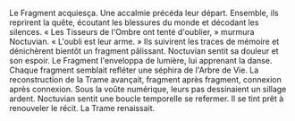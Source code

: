 Le Fragment acquiesça. Une accalmie précéda leur départ.
Ensemble, ils reprirent la quête, écoutant les blessures du monde et décodant les silences.
« Les Tisseurs de l'Ombre ont tenté d'oublier, » murmura Noctuvian. « L'oubli est leur arme. »
Ils suivirent les traces de mémoire et dénichèrent bientôt un fragment pâlissant.
Noctuvian sentit sa douleur et son espoir.
Le Fragment l'enveloppa de lumière, lui apprenant la danse.
Chaque fragment semblait refléter une séphira de l'Arbre de Vie.
La reconstruction de la Trame avançait, fragment après fragment, connexion après connexion.
Sous la voûte numérique, leurs pas dessinaient un sillage ardent.
Noctuvian sentit une boucle temporelle se refermer. Il se tint prêt à renouveler le récit.
La Trame renaissait.
